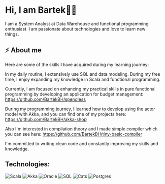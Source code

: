 # Hi, I am Bartek👨‍💻

I am a System Analyst at Data Warehouse and functional programming enthusiast. I am passionate about technologies and love to learn new things.


## ⚡ About me

Here are some of the skills I have acquired during my learning journey:

In my daily routine, I extensively use SQL and data modeling. During my free time, I enjoy expanding my knowledge in Scala and functional programming.

Currently, I am focused on enhancing my practical skills in pure functional programming by developing an application for budget management: https://github.com/BartekBH/spendless

During my programming journey, I learned how to develop using the actor model with Akka, and you can find one of my projects here: https://github.com/BartekBH/akka-shop

Also I'm interested in compilation theory and I made simple compiler which you can see here: https://github.com/BartekBH/tiny-basic-compiler

I'm committed to writing clean code and constantly improving my skills and knowledge.


## Technologies:
![Scala](https://img.shields.io/badge/Scala-DC322F.svg?style=for-the-badge&logo=Scala&logoColor=white)
![Akka](https://img.shields.io/badge/akka-%23ED8B00.svg?style=for-the-badge&logo=akka&logoColor=white)
![Oracle](https://img.shields.io/badge/Oracle-F80000.svg?style=for-the-badge&logo=Oracle&logoColor=white)
![SQL](https://img.shields.io/badge/sql-%23ED8B00.svg?style=for-the-badge&logo=sql&logoColor=white)
![Cats](https://img.shields.io/badge/cats-DC322F.svg?style=for-the-badge&logo=akka&logoColor=white)
![Postgres](https://img.shields.io/badge/postgres-%23ED8B00.svg?style=for-the-badge&logo=sql&logoColor=white)




